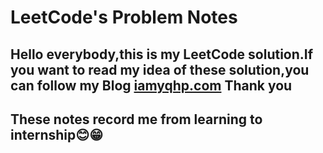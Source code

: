 # LeetCode's Problem Notes

## Hello everybody,this is my LeetCode solution.If you want to read my idea of these solution,you can follow my Blog [iamyqhp.com](http://iamyqhp.com/) Thank you

## These notes record me from learning to internship😊😁